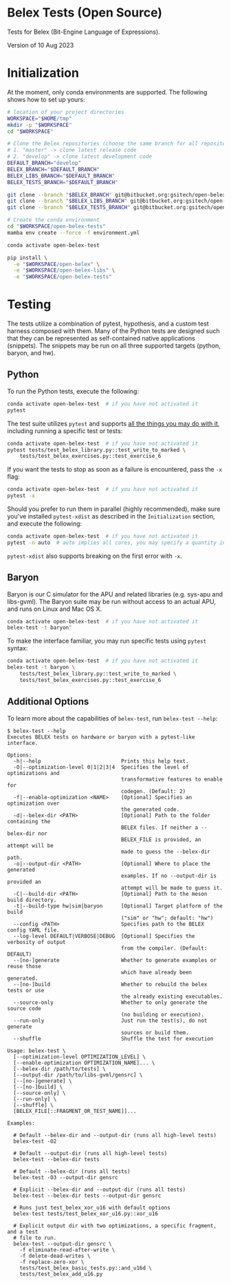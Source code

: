 # Belex Tests (Open Source)

Tests for Belex (Bit-Engine Language of Expressions).

Version of 10 Aug 2023

# Initialization

At the moment, only conda environments are supported. The following shows how to
set up yours:

```bash
# location of your project directories
WORKSPACE="$HOME/tmp"
mkdir -p "$WORKSPACE"
cd "$WORKSPACE"

# Clone the Belex repositories (choose the same branch for all repositories):
# 1. "master" -> clone latest release code
# 2. "develop" -> clone latest development code
DEFAULT_BRANCH="develop"
BELEX_BRANCH="$DEFAULT_BRANCH"
BELEX_LIBS_BRANCH="$DEFAULT_BRANCH"
BELEX_TESTS_BRANCH="$DEFAULT_BRANCH"

git clone --branch "$BELEX_BRANCH" git@bitbucket.org:gsitech/open-belex.git
git clone --branch "$BELEX_LIBS_BRANCH" git@bitbucket.org:gsitech/open-belex-libs.git
git clone --branch "$BELEX_TESTS_BRANCH" git@bitbucket.org:gsitech/open-belex-tests.git

# Create the conda environment
cd "$WORKSPACE/open-belex-tests"
mamba env create --force -f environment.yml

conda activate open-belex-test

pip install \
  -e "$WORKSPACE/open-belex" \
  -e "$WORKSPACE/open-belex-libs" \
  -e "$WORKSPACE/open-belex-tests"
```

# Testing

The tests utilize a combination of pytest, hypothesis, and a custom test harness
composed with them. Many of the Python tests are designed such that they can be
represented as self-contained native applications (snippets). The snippets may
be run on all three supported targets (python, baryon, and hw).

## Python

To run the Python tests, execute the following:

```bash
conda activate open-belex-test  # if you have not activated it
pytest
```

The test suite utilizes `pytest` and supports [all the things you may do with
it](https://docs.pytest.org/en/7.1.x/how-to/usage.html), including running a
specific test or tests:

```bash
conda activate open-belex-test  # if you have not activated it
pytest tests/test_belex_library.py::test_write_to_marked \
    tests/test_belex_exercises.py::test_exercise_6
```

If you want the tests to stop as soon as a failure is encountered, pass the `-x`
flag:

```bash
conda activate open-belex-test  # if you have not activated it
pytest -x
```

Should you prefer to run them in parallel (highly recommended), make sure you've
installed `pytest-xdist` as described in the `Initialization` section, and
execute the following:

```bash
conda activate open-belex-test  # if you have not activated it
pytest -n auto  # auto implies all cores, you may specify a quantity in its place
```

`pytest-xdist` also supports breaking on the first error with `-x`.

## Baryon

Baryon is our C simulator for the APU and related libraries (e.g. sys-apu and
libs-gvml). The Baryon suite may be run without access to an actual APU, and
runs on Linux and Mac OS X.

```bash
conda activate open-belex-test  # if you have not activated it
belex-test -t baryon"
```

To make the interface familiar, you may run specific tests using `pytest`
syntax:

```bash
conda activate open-belex-test  # if you have not activated it
belex-test -t baryon \
    tests/test_belex_library.py::test_write_to_marked \
    tests/test_belex_exercises.py::test_exercise_6
```

## Additional Options

To learn more about the capabilities of `belex-test`, run `belex-test --help`:

```
$ belex-test --help
Executes BELEX tests on hardware or baryon with a pytest-like interface.

Options:
  -h|--help                          Prints this help text.
  -O|--optimization-level 0|1|2|3|4  Specifies the level of optimizations and
                                     transformative features to enable for
                                     codegen. (Default: 2)
  -f|--enable-optimization <NAME>    [Optional] Specifies an optimization over
                                     the generated code.
  -d|--belex-dir <PATH>              [Optional] Path to the folder containing the
                                     BELEX files. If neither a --belex-dir nor
                                     BELEX_FILE is provided, an attempt will be
                                     made to guess the --belex-dir path.
  -o|--output-dir <PATH>             [Optional] Where to place the generated
                                     examples. If no --output-dir is provided an
                                     attempt will be made to guess it.
  -C|--build-dir <PATH>              [Optional] Path to the meson build directory.
  -t|--build-type hw|sim|baryon      [Optional] Target platform of the build
                                     ("sim" or "hw"; default: "hw")
  --config <PATH>                    Specifies path to the BELEX config YAML file.
  --log-level DEFAULT|VERBOSE|DEBUG  [Optional] Specifies the verbosity of output
                                     from the compiler. (Default: DEFAULT)
  --[no-]generate                    Whether to generate examples or reuse those
                                     which have already been generated.
  --[no-]build                       Whether to rebuild the belex tests or use
                                     the already existing executables.
  --source-only                      Whether to only generate the source code
                                     (no building or execution).
  --run-only                         Just run the test(s), do not generate
                                     sources or build them.
  --shuffle                          Shuffle the test for execution

Usage: belex-test \
  [--optimization-level OPTIMIZATION_LEVEL] \
  [--enable-optimization OPTIMIZATION_NAME]... \
  [--belex-dir /path/to/tests] \
  [--output-dir /path/to/libs-gvml/gensrc] \
  [--[no-]generate] \
  [--[no-]build] \
  [--source-only] \
  [--run-only] \
  [--shuffle] \
  [BELEX_FILE[::FRAGMENT_OR_TEST_NAME]]...

Examples:

  # Default --belex-dir and --output-dir (runs all high-level tests)
  belex-test -O2

  # Default --output-dir (runs all high-level tests)
  belex-test --belex-dir tests

  # Default --belex-dir (runs all tests)
  belex-test -O3 --output-dir gensrc

  # Explicit --belex-dir and --output-dir (runs all tests)
  belex-test --belex-dir tests --output-dir gensrc

  # Runs just test_belex_xor_u16 with default options
  belex-test tests/test_belex_xor_u16.py::xor_u16

  # Explicit output dir with two optimizations, a specific fragment, and a test
  # file to run.
  belex-test --output-dir gensrc \
    -f eliminate-read-after-write \
    -f delete-dead-writes \
    -f replace-zero-xor \
    tests/test_belex_basic_tests.py::and_u16d \
    tests/test_belex_add_u16.py
```
